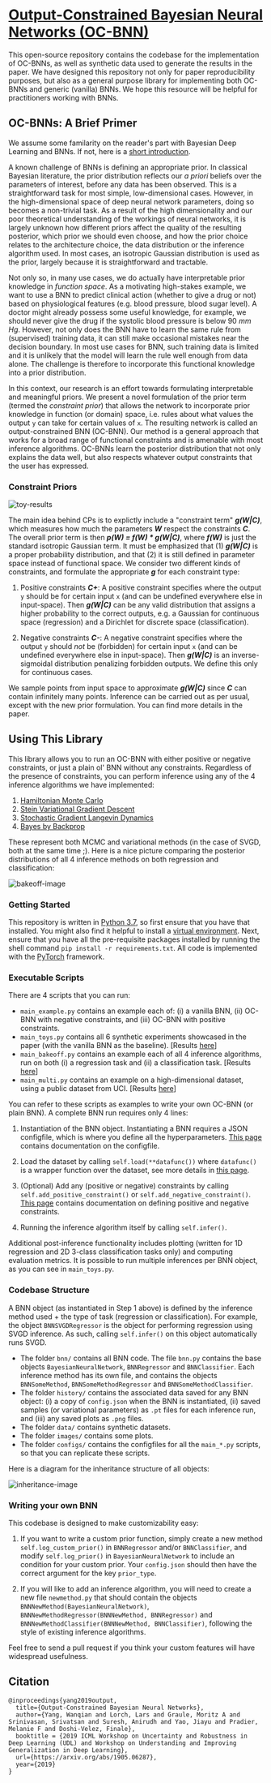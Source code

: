 # [Output-Constrained Bayesian Neural Networks (OC-BNN)](https://arxiv.org/abs/1905.06287)

This open-source repository contains the codebase for the implementation of OC-BNNs, as well as synthetic data used to generate the results in the paper. We have designed this repository not only for paper reproducibility purposes, but also as a general purpose library for implementing both OC-BNNs and generic (vanilla) BNNs. We hope this resource will be helpful for practitioners working with BNNs.

## OC-BNNs: A Brief Primer

We assume some familarity on the reader's part with Bayesian Deep Learning and BNNs. If not, here is a [short introduction](https://github.com/dtak/ocbnn-public/wiki/Bayesian-Neural-Networks-101).  

A known challenge of BNNs is defining an appropriate prior. In classical Bayesian literature, the prior distribution reflects our _a priori_ beliefs over the parameters of interest, before any data has been observed. This is a straightforward task for most simple, low-dimensional cases. However, in the high-dimensional space of deep neural network parameters, doing so becomes a non-trivial task. As a result of the high dimensionality and our poor theoretical understanding of the workings of neural networks, it is largely unknown how different priors affect the quality of the resulting posterior, which prior we should even choose, and how the prior choice relates to the architecture choice, the data distribution or the inference algorithm used. In most cases, an isotropic Gaussian distribution is used as the prior, largely because it is straightforward and tractable. 

Not only so, in many use cases, we do actually have interpretable prior knowledge in *function space*. As a motivating high-stakes example, we want to use a BNN to predict clinical action (whether to give a drug or not) based on physiological features (e.g. blood pressure, blood sugar level). A doctor might already possess some useful knowledge, for example, we should never give the drug if the systolic blood pressure is below 90 _mm Hg_. However, not only does the BNN have to learn the same rule from (supervised) training data, it can still make occasional mistakes near the decision boundary. In most use cases for BNN, such training data is limited and it is unlikely that the model will learn the rule well enough from data alone. The challenge is therefore to incorporate this functional knowledge into a prior distribution.

In this context, our research is an effort towards formulating interpretable and meaningful priors. We present a novel formulation of the prior term (termed the _constraint prior_) that allows the network to incorporate prior knowledge in function (or domain) space, i.e. rules about what values the output `y` can take for certain values of `x`. The resulting network is called an output-constrained BNN (OC-BNN). Our method is a general approach that works for a broad range of functional constraints and is amenable with most inference algorithms. OC-BNNs learn the posterior distribution that not only explains the data well, but also respects whatever output constraints that the user has expressed. 

### Constraint Priors

![toy-results](https://github.com/dtak/ocbnn-public/blob/master/images/toyresults.png "Results of synthetic experiments in paper.")

The main idea behind CPs is to explictly include a "constraint term" _**g(W|C)**_, which measures how much the parameters _**W**_ respect the constraints _**C**_. The overall prior term is then _**p(W) = f(W) \* g(W|C)**_, where _**f(W)**_ is just the standard isotropic Gaussian term. It must be emphasized that (1) _**g(W|C)**_ is a proper probability distribution, and that (2) it is still defined in parameter space instead of functional space. We consider two different kinds of constraints, and formulate the appropriate _**g**_ for each constraint type:

1. Positive constraints _**C+**_: A positive constraint specifies where the output `y` should be for certain input `x` (and can be undefined everywhere else in input-space). Then _**g(W|C)**_ can be any valid distribution that assigns a higher probability to the correct outputs, e.g. a Gaussian for continuous space (regression) and a Dirichlet for discrete space (classification).  

1. Negative constraints _**C-**_: A negative constraint specifies where the output `y` should _not_ be (forbidden) for certain input `x` (and can be undefined everywhere else in input-space). Then _**g(W|C)**_ is an inverse-sigmoidal distribution penalizing forbidden outputs. We define this only for continuous cases. 

We sample points from input space to approximate _**g(W|C)**_ since _**C**_ can contain infinitely many points. Inference can be carried out as per usual, except with the new prior formulation. You can find more details in the paper.


## Using This Library

This library allows you to run an OC-BNN with either positive or negative constraints, or just a plain ol' BNN without any constraints. Regardless of the presence of constraints, you can perform inference using any of the 4 inference algorithms we have implemented:

1. [Hamiltonian Monte Carlo](https://arxiv.org/pdf/1206.1901.pdf)
2. [Stein Variational Gradient Descent](https://arxiv.org/pdf/1608.04471.pdf)
3. [Stochastic Gradient Langevin Dynamics](https://www.ics.uci.edu/~welling/publications/papers/stoclangevin_v6.pdf)
4. [Bayes by Backprop](https://arxiv.org/pdf/1505.05424.pdf)

These represent both MCMC and variational methods (in the case of SVGD, both at the same time ;). Here is a nice picture comparing the posterior distributions of all 4 inference methods on both regression and classification:

![bakeoff-image](https://github.com/dtak/ocbnn-public/blob/master/images/bakeoff.png "{HMC, SVGD, SGLD, BBB}")


### Getting Started

This repository is written in [Python 3.7](https://www.python.org/downloads/release/python-370/), so first ensure that you have that installed. You might also find it helpful to install a [virtual environment](https://packaging.python.org/guides/installing-using-pip-and-virtual-environments/). Next, ensure that you have all the pre-requisite packages installed by running the shell command `pip install -r requirements.txt`. All code is implemented with the [PyTorch](https://pytorch.org/) framework.

### Executable Scripts 

There are 4 scripts that you can run:

- `main_example.py` contains an example each of: (i) a vanilla BNN, (ii) OC-BNN with negative constraints, and (iii) OC-BNN with positive constraints.  
- `main_toys.py` contains all 6 synthetic experiments showcased in the paper (with the vanilla BNN as the baseline). [Results [here](https://github.com/dtak/ocbnn-public/blob/master/images/toyresults.png)]
- `main_bakeoff.py` contains an example each of all 4 inference algorithms, run on both (i) a regression task and (ii) a classification task. [Results [here](https://github.com/dtak/ocbnn-public/blob/master/images/bakeoff.png)]
- `main_multi.py` contains an example on a high-dimensional dataset, using a public dataset from UCI. [Results [here](https://github.com/dtak/ocbnn-public/blob/master/images/energyresults.png)]

You can refer to these scripts as examples to write your own OC-BNN (or plain BNN). A complete BNN run requires only 4 lines: 

1. Instantiation of the BNN object. Instantiating a BNN requires a JSON configfile, which is where you define all the hyperparameters. [This page](https://github.com/dtak/ocbnn-public/wiki/JSON-Configfile) contains documentation on the configfile.   

2. Load the dataset by calling `self.load(**datafunc())` where `datafunc()` is a wrapper function over the dataset, see more details in [this page](https://github.com/dtak/ocbnn-public/wiki/Dataset-Loading).   

3. (Optional) Add any (positive or negative) constraints by calling `self.add_positive_constraint()` or `self.add_negative_constraint()`. [This page](https://github.com/dtak/ocbnn-public/wiki/Defining-Constraints) contains documentation on defining positive and negative constraints.

4. Running the inference algorithm itself by calling `self.infer()`. 

Additional post-inference functionality includes plotting (written for 1D regression and 2D 3-class classification tasks only) and computing evaluation metrics. It is possible to run multiple inferences per BNN object, as you can see in `main_toys.py`.


### Codebase Structure

A BNN object (as instantiated in Step 1 above) is defined by the inference method used + the type of task (regression or classification). For example, the object `BNNSVGDRegressor` is the object for performing regression using SVGD inference. As such, calling `self.infer()` on this object automatically runs SVGD. 

- The folder `bnn/` contains all BNN code. The file `bnn.py` contains the base objects `BayesianNeuralNetwork`, `BNNRegressor` and `BNNClassifier`. Each inference method has its own file, and contains the objects `BNNSomeMethod`, `BNNSomeMethodRegressor` and `BNNSomeMethodClassifier`.  
- The folder `history/` contains the associated data saved for any BNN object: (i) a copy of `config.json` when the BNN is instantiated, (ii) saved samples (or variational parameters) as `.pt` files for each inference run, and (iii) any saved plots as `.png` files.  
- The folder `data/` contains synthetic datasets.  
- The folder `images/` contains some plots.  
- The folder `configs/` contains the configfiles for all the `main_*.py` scripts, so that you can replicate these scripts.

Here is a diagram for the inheritance structure of all objects:

![inheritance-image](https://github.com/dtak/ocbnn-public/blob/master/images/objects.png "Inheritance Structure")


### Writing your own BNN

This codebase is designed to make customizability easy:

1. If you want to write a custom prior function, simply create a new method `self.log_custom_prior()` in `BNNRegressor` and/or `BNNClassifier`, and modify `self.log_prior()` in `BayesianNeuralNetwork` to include an condition for your custom prior. Your `config.json` should then have the correct argument for the key `prior_type`.

2. If you will like to add an inference algorithm, you will need to create a new file `newmethod.py` that should contain the objects `BNNNewMethod(BayesianNeuralNetwork)`, `BNNNewMethodRegressor(BNNNewMethod, BNNRegressor)` and `BNNNewMethodClassifier(BNNNewMethod, BNNClassifier)`, following the style of existing inference algorithms. 

Feel free to send a pull request if you think your custom features will have widespread usefulness.


## Citation

```
@inproceedings{yang2019output,
  title={Output-Constrained Bayesian Neural Networks},
  author={Yang, Wanqian and Lorch, Lars and Graule, Moritz A and Srinivasan, Srivatsan and Suresh, Anirudh and Yao, Jiayu and Pradier, Melanie F and Doshi-Velez, Finale},
  booktitle = {2019 ICML Workshop on Uncertainty and Robustness in Deep Learning (UDL) and Workshop on Understanding and Improving Generalization in Deep Learning},
  url={https://arxiv.org/abs/1905.06287},
  year={2019}
}
```



